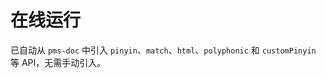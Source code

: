 # 在线运行

已自动从 `pms-doc` 中引入 `pinyin`、`match`、`html`、`polyphonic` 和 `customPinyin` 等 API，无需手动引入。

<code-run></code-run>
